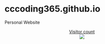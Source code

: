 # cccoding365.github.io
Personal Website

<a href="https://alili.tech"><p align="center"> Visitor count<br> <img src="https://profile-counter.glitch.me/cccoding365/count.svg" /></a>
